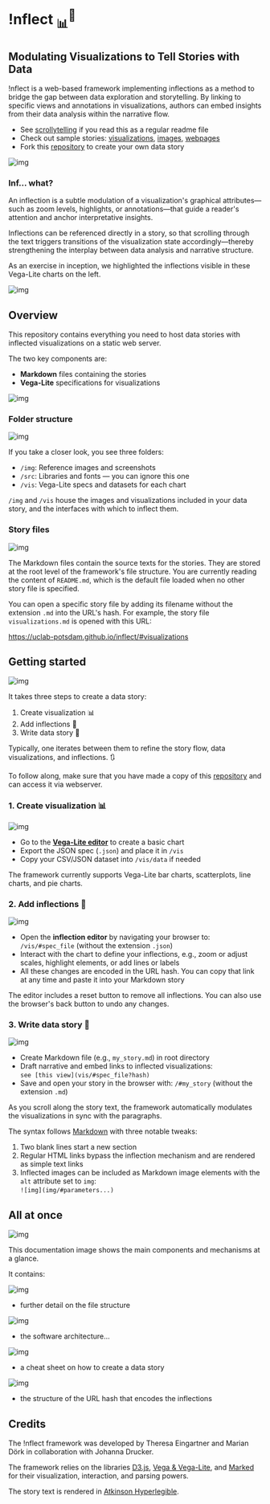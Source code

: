 # !nflect <sub>📊</sub><sup>💬</sup>
## Modulating Visualizations to Tell Stories with Data

!nflect is a web-based framework implementing inflections as a method to bridge the gap between data exploration and storytelling. By linking to specific views and annotations in visualizations, authors can embed insights from their data analysis within the narrative flow. 

- See <a href="https://uclab-potsdam.github.io/inflect/">scrollytelling</a> if you read this as a regular readme file
- Check out sample stories: 
<a href="https://uclab-potsdam.github.io/inflect/#visualizations">visualizations</a>, <a href="https://uclab-potsdam.github.io/inflect/#images">images</a>, <a href="https://uclab-potsdam.github.io/inflect/#webpages">webpages</a>
- Fork this <a href="https://github.com/uclab-potsdam/inflect">repository</a> to create your own data story

![img](img/#-68,-35,1325,1741&ff0000&&&chart_overview.png)


### Inf... what?

An inflection is a subtle modulation of a visualization's graphical attributes—such as zoom levels, highlights, or annotations—that guide a reader's attention and anchor interpretative insights. 

Inflections can be referenced directly in a story, so that scrolling through the text triggers transitions of the visualization state accordingly—thereby strengthening the interplay between data analysis and narrative structure.

As an exercise in inception, we highlighted the inflections visible in these Vega-Lite charts on the left.

![img](img/#-68,-35,1325,1741&00f900&1209,872,984,1017,366,65,637,598,472,1167,623,1576&1156,364,1053,352,1084,330,1051,352,1068,385,1053,348,159,1150,334,1001,329,1001,247,1001,329,1001,337,1072&chart_overview.png)


## Overview

This repository contains everything you need to host data stories with inflected visualizations on a static web server.

The two key components are:

- **Markdown** files containing the stories
- **Vega-Lite** specifications for visualizations

![img](img/#-329,-68,577,542&ff0000&&&folder_structure.png)


### Folder structure

![img](img/#-112,-43,380,315&00f900&27,8,115,132&&folder_structure.png)

If you take a closer look, you see three folders:

- `/img`: Reference images and screenshots
- `/src`: Libraries and fonts — you can ignore this one
- `/vis`: Vega-Lite specs and datasets for each chart

`/img` and `/vis` house the images and visualizations included in your data story, and the interfaces with which to inflect them.


### Story files

![img](img/#-110,119,396,489&00f900&16,312,288,448,18,178,205,223&&folder_structure.png)

The Markdown files contain the source texts for the stories. They are stored at the root level of the framework's file structure. You are currently reading the content of `README.md`, which is the default file loaded when no other story file is specified.

You can open a specific story file by adding its filename without the extension `.md` into the URL's hash. For example, the story file `visualizations.md` is opened with this URL:

<a href="#visualizations">https://uclab-potsdam.github.io/inflect/#visualizations</a>


## Getting started

![img](img/#-282,43,1333,1154&ff0000&&&steps.png)

It takes three steps to create a data story:
1. Create visualization 📊 
2. Add inflections 💬
3. Write data story 📄

Typically, one iterates between them to refine the story flow, data visualizations, and inflections. 🔃

To follow along, make sure that you have made a copy of this <a href="https://github.com/uclab-potsdam/inflect">repository</a> and can access it via webserver.


### 1. Create visualization 📊 

![img](img/#6,-54,2067,1336&ff0000&&&vega_editor.png)

- Go to the **<a href="https://vega.github.io/editor/#/examples/vega-lite/bar">Vega-Lite editor</a>** to create a basic chart
- Export the JSON spec (`.json`) and place it in `/vis`
- Copy your CSV/JSON dataset into `/vis/data` if needed

The framework currently supports Vega-Lite bar charts, scatterplots, line charts, and pie charts.


### 2. Add inflections 💬

![img](img/#5,158,1907,1109&ff0000&&&inflections_editor.png)

- Open the **inflection editor** by navigating your browser to: `/vis/#spec_file` (without the extension `.json`)
- Interact with the chart to define your inflections, e.g., zoom or adjust scales, highlight elements, or add lines or labels
- All these changes are encoded in the URL hash. You can copy that link at any time and paste it into your Markdown story

The editor includes a reset button to remove all inflections. You can also use the browser's back button to undo any changes.


### 3. Write data story 📄

![img](img/#-41,47,1637,1204&00f900&931,171,1153,232&&scrollytelling.png) 

- Create Markdown file (e.g., `my_story.md`) in root directory  
- Draft narrative and embed links to inflected visualizations:<br>`see [this view](vis/#spec_file?hash)`
- Save and open your story in the browser with: `/#my_story` (without the extension `.md`)

As you scroll along the story text, the framework automatically modulates the visualizations in sync with the paragraphs.

The syntax follows <a href="https://daringfireball.net/projects/markdown/syntax">Markdown</a> with three notable tweaks: 

1. Two blank lines start a new section
2. Regular HTML links bypass the inflection mechanism and are rendered as simple text links
3. Inflected images can be included as Markdown image elements with the `alt` attribute set to `img`: <br>
`![img](img/#parameters...)`


## All at once

![img](img/#0,0,3047,8610&ff0000&&&documentation_image.png)

This documentation image shows the main components and mechanisms at a glance.


It contains:

![img](img/#0,0,3047,2375&ff0000&&&documentation_image.png) 
- further detail on the file structure


![img](img/#0,1750,3047,4200&ff0000&&&documentation_image.png) 
- the software architecture...


![img](img/#0,4150,3047,7200&ff0000&&&documentation_image.png) 
- a cheat sheet on how to create a data story


![img](img/#0,7200,3047,9000&ff0000&&&documentation_image.png)
- the structure of the URL hash that encodes the inflections


## Credits

The !nflect framework was developed by Theresa Eingartner and Marian Dörk in collaboration with Johanna Drucker.

The framework relies on the libraries <a href="https://d3js.org">D3.js</a>, <a href="https://vega.github.io">Vega & Vega-Lite</a>, and <a href="https://marked.js.org">Marked</a> for their visualization, interaction, and parsing powers.

The story text is rendered in <a href="https://www.brailleinstitute.org/freefont/">Atkinson Hyperlegible</a>.